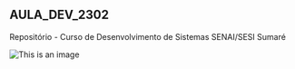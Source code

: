 ## AULA_DEV_2302

Repositório - Curso de Desenvolvimento de Sistemas SENAI/SESI Sumaré

![This is an image](https://i.pinimg.com/originals/96/24/68/962468cf1944cc6b47f30e4f2ac505fc.jpg)
